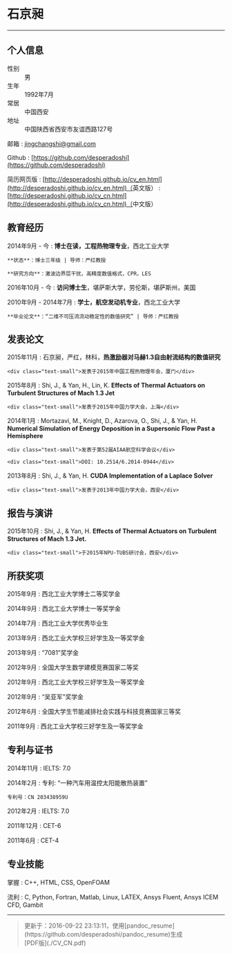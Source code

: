 # 石京昶

----

## <span class="fa fa-info-circle"></span> 个人信息

<div class="column_1_2">
<dt><span class="fa fa-male fa-fw"></span>性别</dt>
<dd>男</dd>
</div>
<div class="column_1_2">
<dt><span class="fa fa-child fa-fw"></span>生年</dt>
<dd>1992年7月</dd>
</div>

<div class="column_1_2">
<dt><span class="fa fa-map-marker fa-fw"></span>常居</dt>
<dd>中国西安</dd>
</div> 
<div class="column_1_2">
<dt><span class="fa fa-building fa-fw"></span>地址</dt>
<dd>中国陕西省西安市友谊西路127号</dd>
</div>

<span class="fa fa-envelope fa-fw"></span> 邮箱
:   [jingchangshi@gmail.com](mailto:jingchangshi@gmail.com)

<span class="fa fa-github fa-fw"></span>Github
:   [https://github.com/desperadoshi](https://github.com/desperadoshi)

<span class="fa fa-cloud fa-fw"></span>简历网页版
:	[http://desperadoshi.github.io/cv_en.html](http://desperadoshi.github.io/cv_en.html)（<span class="text-small">英文版</span>）
:	[http://desperadoshi.github.io/cv_cn.html](http://desperadoshi.github.io/cv_cn.html)（<span class="text-small">中文版</span>）

## <span class="fa fa-university fa-fw"></span> 教育经历

2014年9月 - 今
:   **博士在读，工程热物理专业**，西北工业大学

    **状态**：博士三年级 | 导师：严红教授

    **研究方向**：激波边界层干扰，高精度数值格式，CPR，LES

2016年10月 - 今
:   **访问博士生**，堪萨斯大学，劳伦斯，堪萨斯州，美国

2010年9月 - 2014年7月
:   **学士，航空发动机专业**，西北工业大学

    **毕业论文**：“二维不可压流流动稳定性的数值研究” | 导师：严红教授

## <span class="fa fa-pencil fa-fw"></span> 发表论文

2015年11月
:	石京昶，严红，林科，**热激励器对马赫1.3自由射流结构的数值研究**

	<div class="text-small">发表于2015年中国工程热物理年会，厦门</div>

2015年8月
:   Shi, J., & Yan, H., Lin, K. **Effects of Thermal Actuators on Turbulent Structures of Mach 1.3 Jet**

    <div class="text-small">发表于2015年中国力学大会，上海</div>

2014年1月
:   Mortazavi, M., Knight, D., Azarova, O., Shi, J., & Yan, H. **Numerical Simulation of Energy Deposition in a Supersonic Flow Past a Hemisphere**

    <div class="text-small">发表于第52届AIAA航空科学会议</div>

    <div class="text-small">DOI: 10.2514/6.2014-0944</div>

2013年8月
:   Shi, J., & Yan, H. **CUDA Implementation of a Laplace Solver**

    <div class="text-small">发表于2013年中国力学大会，西安</div>

## <span class="fa fa-microphone fa-fw"></span> 报告与演讲

2015年10月
:   Shi, J., & Yan, H. **Effects of Thermal Actuators on Turbulent Structures of Mach 1.3 Jet.**

    <div class="text-small">于2015年NPU-TUBS研讨会，西安</div>

## <span class="fa fa-trophy fa-fw"></span> 所获奖项

2015年9月
:	西北工业大学博士二等奖学金

2014年9月
:   西北工业大学博士一等奖学金

2014年7月
:   西北工业大学优秀毕业生

2013年9月
:   西北工业大学校三好学生及一等奖学金

2013年9月
:   “7081”奖学金

2012年9月
:   全国大学生数学建模竞赛国家二等奖

2012年9月
:   西北工业大学校三好学生及一等奖学金

2012年9月
:   “吴亚军”奖学金

2012年6月
:   全国大学生节能减排社会实践与科技竞赛国家三等奖

2011年9月
:   西北工业大学校三好学生及一等奖学金

## <span class="fa fa-certificate fa-fw"></span> 专利与证书

2014年11月
:   IELTS: 7.0

2014年2月
:   专利: “一种汽车用温控太阳能散热装置”

    专利号：CN 203438959U

2012年2月
:   IELTS: 7.0

2011年12月
:   CET-6

2011年6月
:   CET-4

## <span class="fa fa-star fa-fw"></span> 专业技能

掌握
:   C++, HTML, CSS, OpenFOAM

流利
:   C, Python, Fortran, Matlab, Linux, LATEX, Ansys Fluent, Ansys ICEM CFD, Gambit

----

> <div class='text-small'>更新于：2016-09-22 23:13:11，使用[pandoc_resume](https://github.com/desperadoshi/pandoc_resume)生成</div>
> <div class='text-small'><span class="fa fa-download"></span>[PDF版](./CV_CN.pdf)</div>
